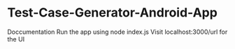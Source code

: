 # Test-Case-Generator-Android-App
Doccumentation
Run the app using node index.js
Visit localhost:3000/url for the UI
